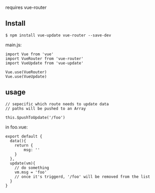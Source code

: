 requires vue-router
## Install

	$ npm install vue-update vue-router --save-dev

main.js:

	import Vue from 'vue'
	import VueRouter from 'vue-router'
	import VueUpdate from 'vue-update'
	
	Vue.use(VueRouter)
	Vue.use(VueUpdate)

## usage

	// sepecific which route needs to update data
	// paths will be pushed to an Array
	
	this.$pushToUpdate('/foo')

in foo.vue:

	export default {
      data(){
        return {
	        msg: ''
        }
      },
      update(vm){
        // do something
        vm.msg = 'foo'
        // once it's triggerd, '/foo' will be removed from the list
      }		
	}

